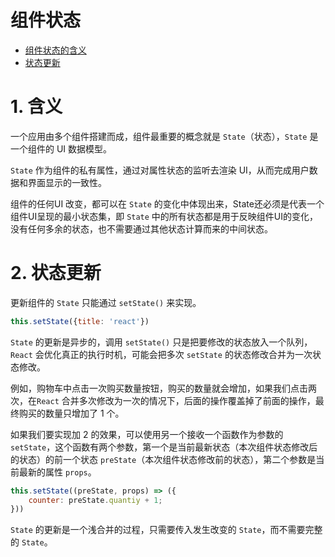 # 组件状态

- [组件状态的含义](#1-含义)
- [状态更新](#2-状态更新)

# 1. 含义
一个应用由多个组件搭建而成，组件最重要的概念就是 `State`（状态），`State` 是一个组件的 UI 数据模型。

`State` 作为组件的私有属性，通过对属性状态的监听去渲染 UI，从而完成用户数据和界面显示的一致性。

组件的任何UI 改变，都可以在 `State` 的变化中体现出来，State还必须是代表一个组件UI呈现的最小状态集，即 `State` 中的所有状态都是用于反映组件UI的变化，没有任何多余的状态，也不需要通过其他状态计算而来的中间状态。

# 2. 状态更新
更新组件的 `State` 只能通过 `setState()` 来实现。  

```js
this.setState({title: 'react'})
```

`State` 的更新是异步的，调用 `setState()` 只是把要修改的状态放入一个队列，`React` 会优化真正的执行时机，可能会把多次 `setState` 的状态修改合并为一次状态修改。

例如，购物车中点击一次购买数量按钮，购买的数量就会增加，如果我们点击两次，在`React` 合并多次修改为一次的情况下，后面的操作覆盖掉了前面的操作，最终购买的数量只增加了 1 个。

如果我们要实现加 2 的效果，可以使用另一个接收一个函数作为参数的 `setState`，这个函数有两个参数，第一个是当前最新状态（本次组件状态修改后的状态）的前一个状态 `preState`（本次组件状态修改前的状态），第二个参数是当前最新的属性 `props`。

```js
this.setState((preState, props) => ({
    counter: preState.quantiy + 1;
}))
```
`State` 的更新是一个浅合并的过程，只需要传入发生改变的 `State`，而不需要完整的 `State`。
